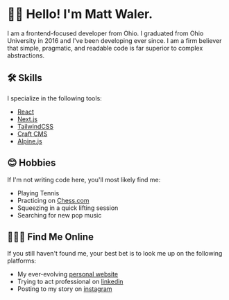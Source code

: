 # 👋🏼 Hello! I'm Matt Waler.

I am a frontend-focused developer from Ohio. I graduated from Ohio University in 2016 and I've been developing ever since. I am a firm believer that simple, pragmatic, and readable code is far superior to complex abstractions. 

## 🛠 Skills 

I specialize in the following tools:

- [React](https://reactjs.org/)
- [Next.js](https://nextjs.org/)
- [TailwindCSS](https://tailwindcss.com/)
- [Craft CMS](https://craftcms.com/)
- [Alpine.js](https://alpinejs.dev/)

## 😊 Hobbies

If I'm not writing code here, you'll most likely find me:

- Playing Tennis
- Practicing on [Chess.com](https://www.chess.com/member/w4ler)
- Squeezing in a quick lifting session
- Searching for new pop music

## 👨🏻‍💻 Find Me Online

If you still haven't found me, your best bet is to look me up on the following platforms:

- My ever-evolving [personal website](https://mattwaler.com)
- Trying to act professional on [linkedin](https://www.linkedin.com/in/mattwaler/)
- Posting to my story on [instagram](https://www.instagram.com/mattwaler/)
